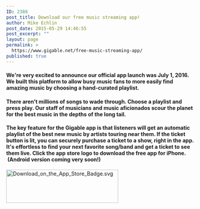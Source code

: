 ```yaml
---
ID: 2388
post_title: Download our free music streaming app!
author: Mike Echlin
post_date: 2015-05-29 14:46:55
post_excerpt: ""
layout: page
permalink: >
  https://www.gigable.net/free-music-streaming-app/
published: true
---
```

<h4>We're very excited to announce our official app launch was July 1, 2016. We built this platform to allow busy music fans to more easily find amazing music by choosing a hand-curated playlist.</h4>
<h4>There aren't millions of songs to wade through. Choose a playlist and press play. Our staff of musicians and music aficionados scour the planet for the best music in the depths of the long tail.</h4>
<h4>The key feature for the Gigable app is that listeners will get an automatic playlist of the best new music by artists touring near them. If the ticket button is lit, you can securely purchase a ticket to a show, right in the app. It's effortless to find your next favorite song/band and get a ticket to see them live. <strong>Click the app store logo to download the free app for iPhone.</strong>  (Android version coming very soon!)</h4>
<a href="https://itunes.apple.com/us/app/gigable-music-discovery/id1118761510?mt=8" target="_blank" rel="https://itunes.apple.com/us/app/gigable-music-discovery/id1118761510?mt=8"><img src="https://gigable.net/wp-content/uploads/2015/05/Download_on_the_App_Store_Badge.svg_-300x89.png" alt="Download_on_the_App_Store_Badge.svg" width="300" height="89" /></a>